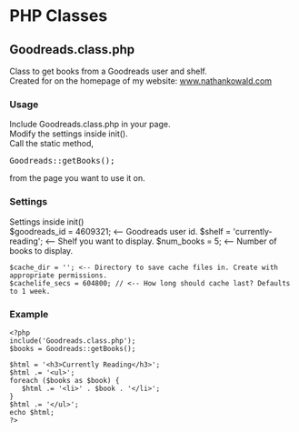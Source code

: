 PHP Classes
===========

## Goodreads.class.php
Class to get books from a Goodreads user and shelf.  
Created for on the homepage of my website: www.nathankowald.com  

### Usage
Include Goodreads.class.php in your page.  
Modify the settings inside init().  
Call the static method, <pre>Goodreads::getBooks();</pre> from the page you want to use it on. 

### Settings
Settings inside init()  
    $goodreads_id = 4609321; <-- Goodreads user id.
    $shelf = 'currently-reading'; <-- Shelf you want to display.
    $num_books = 5; <-- Number of books to display.
    
    $cache_dir = ''; <-- Directory to save cache files in. Create with appropriate permissions.
    $cachelife_secs = 604800; // <-- How long should cache last? Defaults to 1 week.
    
### Example
    <?php
    include('Goodreads.class.php');
    $books = Goodreads::getBooks();
    
    $html = '<h3>Currently Reading</h3>';
    $html .= '<ul>';
    foreach ($books as $book) {
       $html .= '<li>' . $book . '</li>';
    }
    $html .= '</ul>';
    echo $html;
    ?>

